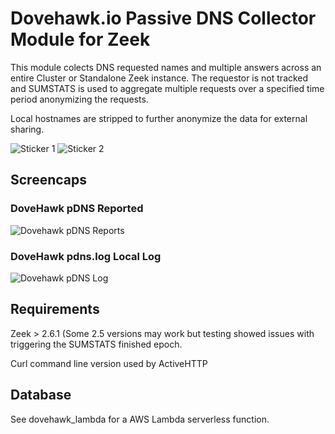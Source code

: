 # Dovehawk.io Passive DNS Collector Module for Zeek

This module colects DNS requested names and multiple answers across an entire Cluster or Standalone Zeek instance.  The requestor is not tracked and SUMSTATS is used to aggregate multiple requests over a specified time period anonymizing the requests.

Local hostnames are stripped to further anonymize the data for external sharing.

![Sticker 1](https://dovehawk.io/images/dovehawk_sticker1.png "Sticker 1") ![Sticker 2](https://dovehawk.io/images/dovehawk_sticker2.png "Sticker 2")

## Screencaps

### DoveHawk pDNS Reported

![Dovehawk pDNS Reports](https://dovehawk.io/images/dovehawk_dns.png "Dovehawk pDNS")


### DoveHawk pdns.log Local Log

![Dovehawk pDNS Log](https://dovehawk.io/images/pdnslog.png "Dovehawk pDNS Log")


## Requirements

Zeek > 2.6.1 (Some 2.5 versions may work but testing showed issues with triggering the SUMSTATS finished epoch.

Curl command line version used by ActiveHTTP


## Database

See dovehawk_lambda for a AWS Lambda serverless function.

